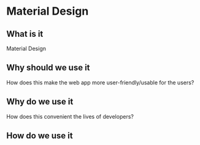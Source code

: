 # Material Design
## What is it
Material Design
## Why should we use it
How does this make the web app more user-friendly/usable for the users?

## Why do we use it
How does this convenient the lives of developers?

## How do we use it

